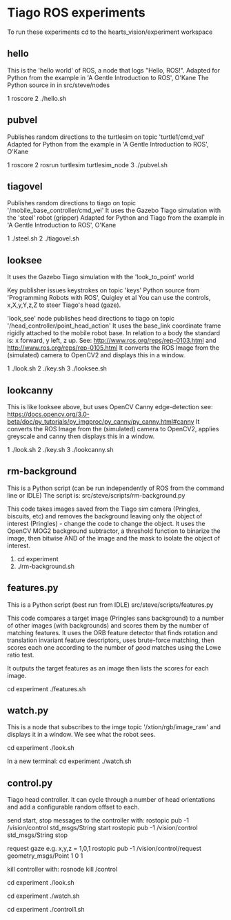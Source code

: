 Tiago ROS experiments
=====================

To run these experiments cd to the hearts_vision/experiment workspace

hello
-----
This is the 'hello world' of ROS, a node that logs "Hello, ROS!".
Adapted for Python from the example in 'A Gentle Introduction to ROS', O'Kane
The Python source in in src/steve/nodes

1 roscore
2 ./hello.sh

pubvel
------
Publishes random directions to the turtlesim on topic 'turtle1/cmd_vel'
Adapted for Python from the example in 'A Gentle Introduction to ROS', O'Kane

1 roscore
2 rosrun turtlesim turtlesim_node
3 ./pubvel.sh

tiagovel
--------
Publishes random directions to tiago on topic '/mobile_base_controller/cmd_vel'
It uses the Gazebo Tiago simulation with the 'steel' robot (gripper)
Adapted for Python and Tiago from the example in 'A Gentle Introduction to ROS', O'Kane

1 ./steel.sh
2 ./tiagovel.sh

looksee
-------
It uses the Gazebo Tiago simulation with the 'look_to_point' world

Key publisher issues keystrokes on topic 'keys' 
Python source from 'Programming Robots with ROS', Quigley et al
You can use the controls, x,X,y,Y,z,Z to steer Tiago's head (gaze).

'look_see' node publishes head directions to tiago on topic '/head_controller/point_head_action'
It uses the base_link coordinate frame rigidly attached to the mobile robot base. 
In relation to a body the standard is: x forward, y left, z up.
See: http://www.ros.org/reps/rep-0103.html and http://www.ros.org/reps/rep-0105.html
It converts the ROS Image from the (simulated) camera to OpenCV2 and displays this in a window.

1 ./look.sh
2 ./key.sh
3 ./looksee.sh

lookcanny
---------
This is like looksee above, but uses OpenCV Canny edge-detection
see: https://docs.opencv.org/3.0-beta/doc/py_tutorials/py_imgproc/py_canny/py_canny.html#canny
It converts the ROS Image from the (simulated) camera to OpenCV2, applies greyscale and canny then displays this in a window.

1 ./look.sh
2 ./key.sh
3 ./lookcanny.sh

rm-background
-------------
This is a Python script (can be run independently of ROS from the command line or IDLE)
The script is: src/steve/scripts/rm-background.py

This code takes images saved from the Tiago sim camera (Pringles, biscuits, etc) and removes the background leaving only the object of interest (Pringles) - change the code to change the object.
It uses the OpenCV MOG2 background subtractor, a threshold function to binarize the image, then bitwise AND of the image and the mask to isolate the object of interest.

1. cd experiment
2. ./rm-background.sh

features.py
-----------
This is a Python script (best run from IDLE) src/steve/scripts/features.py

This code compares a target image (Pringles sans background) to a number of other images (with backgrounds) and scores them by the number of matching features. It uses the ORB feature detector that finds rotation and translation invariant feature descriptors, uses brute-force matching, then scores each one according to the number of _good_ matches using the Lowe ratio test.

It outputs the target features as an image then lists the scores for each image.

cd experiment
./features.sh

watch.py
--------

This is a node that subscribes to the imge topic '/xtion/rgb/image_raw' and displays it in a window. We see what the robot sees.

cd experiment
./look.sh

In a new terminal:
cd experiment
./watch.sh

control.py
----------
Tiago head controller. It can cycle through a number of head orientations and add a configurable random offset to each.

send start, stop messages to the controller with:
rostopic pub -1 /vision/control std_msgs/String start
rostopic pub -1 /vision/control std_msgs/String stop

request gaze e.g. x,y,z = 1,0,1
rostopic pub -1 /vision/control/request geometry_msgs/Point 1 0 1

kill controller with:
rosnode kill /control

cd experiment
./look.sh

cd experiment
./watch.sh

cd experiment
./control1.sh
